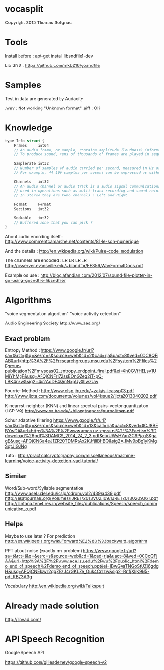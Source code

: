 # vocasplit
Copyright 2015 Thomas Solignac

# Tools

Install before :
apt-get install libsndfile1-dev

Lib SND :
https://github.com/mkb218/gosndfile

# Samples

Test in data are generated by Audacity

.wav : Not working "Unknown format"
.aiff : OK

# Knowledge

```cpp
type Info struct {
	Frames     int64
	// An audio frame, or sample, contains amplitude (loudness) information at that particular point in time.
	// To produce sound, tens of thousands of frames are played in sequence to produce frequencies.
	
	Samplerate int32
	// Number of samples of audio carried per second, measured in Hz or kHz (one kHz being 1 000 Hz).
	// For example, 44 100 samples per second can be expressed as either 44 100 Hz, or 44.1 kHz.
	
	Channels   int32
	// An audio channel or audio track is a audio signal communications channel in a storage device,
	// used in operations such as multi-track recording and sound reinforcement.
	// In stereo they are twho channels : Left and Right
	
	Format     Format
	Sections   int32
	
	Seekable   int32
	// Buffered zone that you can pick ?
}
```


About audio encoding itself :
http://www.commentcamarche.net/contents/81-le-son-numerique

And the details :
http://en.wikipedia.org/wiki/Pulse-code_modulation

The channels are encoded : LR LR LR LR
http://csserver.evansville.edu/~blandfor/EE356/WavFormatDocs.pdf

Example os use :
http://blog.afandian.com/2012/07/sound-file-plotter-in-go-using-gosndfile-libsndfile/

# Algorithms

"voice segmentation algorithm"
"voice activity detection"

Audio Engineering Society
http://www.aes.org/

## Exact problem

Entropy Method :
https://www.google.fr/url?sa=t&rct=j&q=&esrc=s&source=web&cd=2&cad=rja&uact=8&ved=0CC8QFjAB&url=http%3A%2F%2Fresearchgroups.msu.edu%2Fsystem%2Ffiles%2Fgroup-publication%2Fmwscas02_entropy_endpoint_final.pdf&ei=Xh0GVfHELsv1UMiYhMgF&usg=AFQjCNFrI72ssEOnGZeg2jT-pQ-LBK4nsw&sig2=4c2AoDF4QmNxpUySIIwzUw

Fourrier Method :
http://www.clsp.jhu.edu/~zak/is-icassp03.pdf
http://www.ijcta.com/documents/volumes/vol4issue2/ijcta2013040202.pdf

K-nearest-neighbor (KNN) and linear spectral pairs-vector quantization (LSP-VQ)
http://www.cs.bc.edu/~hjiang/papers/journal/tsap.pdf

Schur adaptive filtering
https://www.google.fr/url?sa=t&rct=j&q=&esrc=s&source=web&cd=13&cad=rja&uact=8&ved=0CJ8BEBYwDA&url=https%3A%2F%2Fwww.amcs.uz.zgora.pl%2F%3Faction%3Ddownload%26pdf%3DAMCS_2014_24_2_3.pdf&ei=UWsHVan2C9PjaqSKgagE&usg=AFQjCNGa4eJ1ZR20TDMRtAb2KJfjliBHBQ&sig2=_IMv9pBg1yKMgSqtJIGJNg

Tuto :
http://practicalcryptography.com/miscellaneous/machine-learning/voice-activity-detection-vad-tutorial/

## Similar

Word/Sub-word/Syllable segmentation
http://www.asel.udel.edu/icslp/cdrom/vol2/439/a439.pdf
http://esatjournals.org/Volumes/IJRET/2013V02/I09/IJRET20130209061.pdf
http://lantana.tenet.res.in/website_files/publications/Speech/speech_communication_o.pdf

## Helps

Maybe to use later ? For prediction
http://en.wikipedia.org/wiki/Forward%E2%80%93backward_algorithm

PPT about noise (exactly my problem)
https://www.google.fr/url?sa=t&rct=j&q=&esrc=s&source=web&cd=1&cad=rja&uact=8&ved=0CCcQFjAA&url=http%3A%2F%2Fwww.ece.lsu.edu%2Fwu%2Fpublic_html%2Fdemo_end_of_speech%2Fdemo_end_of_speech.ppt&ei=lBwGVaTNGoStUZj6gdgH&usg=AFQjCNEIcwr2qgZEzJ4rGKLZe_Ouk4Cmzw&sig2=RnfjXljK9N5-pdLKBZ3A3g

Vocabulary
http://en.wikipedia.org/wiki/Talkspurt


# Already made solution

http://libvad.com/

# API Speech Recognition

Google Speech API

https://github.com/gillesdemey/google-speech-v2

